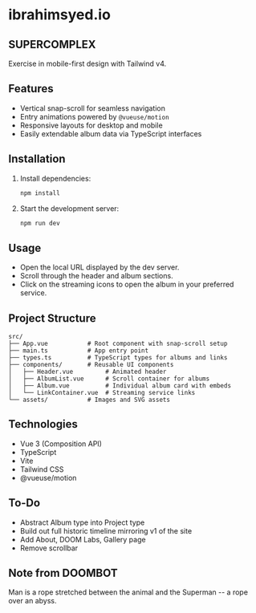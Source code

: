 # ibrahimsyed.io

## SUPERCOMPLEX

Exercise in mobile-first design with Tailwind v4.

## Features
- Vertical snap-scroll for seamless navigation
- Entry animations powered by `@vueuse/motion`
- Responsive layouts for desktop and mobile
- Easily extendable album data via TypeScript interfaces

## Installation
1. Install dependencies:
   ```powershell
   npm install
   ```
2. Start the development server:
   ```powershell
   npm run dev
   ```

## Usage
- Open the local URL displayed by the dev server.
- Scroll through the header and album sections.
- Click on the streaming icons to open the album in your preferred service.

## Project Structure
```text
src/
├── App.vue           # Root component with snap-scroll setup
├── main.ts           # App entry point
├── types.ts          # TypeScript types for albums and links
├── components/       # Reusable UI components
│   ├── Header.vue         # Animated header
│   ├── AlbumList.vue      # Scroll container for albums
│   ├── Album.vue          # Individual album card with embeds
│   └── LinkContainer.vue  # Streaming service links
└── assets/           # Images and SVG assets
```

## Technologies
- Vue 3 (Composition API)
- TypeScript
- Vite
- Tailwind CSS
- @vueuse/motion

## To-Do
- Abstract Album type into Project type
- Build out full historic timeline mirroring v1 of the site
- Add About, DOOM Labs, Gallery page
- Remove scrollbar

## Note from DOOMBOT
Man is a rope stretched between the animal and the Superman -- a rope over an abyss.